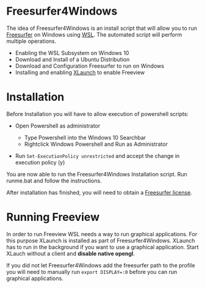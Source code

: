 # Freesurfer4Windows

The idea of Freesurfer4Windows is an install script that will allow you to run [Freesurfer](https://surfer.nmr.mgh.harvard.edu/) on Windows using [WSL](https://docs.microsoft.com/en-us/windows/wsl/about).
The automated script will perform multiple operations.
- Enabling the WSL Subsystem on Windows 10
- Download and Install of a Ubuntu Distribution
- Download and Configuration Freesurfer to run on Windows
- Installing and enabling [XLaunch](https://sourceforge.net/projects/vcxsrv/) to enable Freeview


# Installation

Before Installation you will have to allow execution of powershell scripts:
- Open Powershell as administrator
  - Type  Powershell into the Windows 10 Searchbar
  - Rightclick Windows Powershell and Run as Administrator
  
- Run `Set-ExecutionPolicy unrestricted` and accept the change in execution policy (y)

You are now able to run the Freesurfer4Windows Installation script. Run runme.bat and follow the instructions.

After installation has finished, you will need to obtain a [Freesurfer license](https://surfer.nmr.mgh.harvard.edu/fswiki/License). 

# Running Freeview

In order to run Freeview WSL needs a way to run graphical applications. For this purpose XLaunch is installed as part of Freesurfer4Windows. XLaunch has to run in the background if you want to use a graphical application. Start XLauch without a client and **disable native opengl**.

If you did not let Freesurfer4Windows add the freesurfer path to the profile you will need to manually run `export DISPLAY=:0` before you can run graphical applications. 




